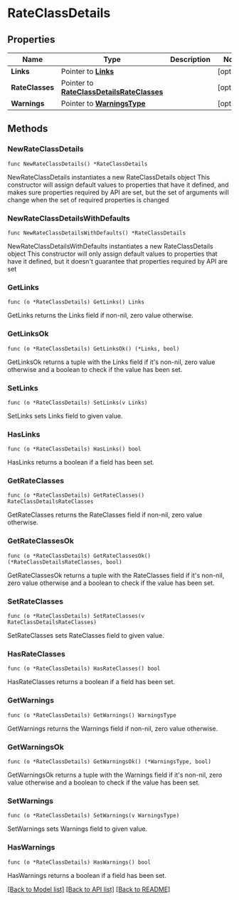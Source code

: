 # RateClassDetails

## Properties

Name | Type | Description | Notes
------------ | ------------- | ------------- | -------------
**Links** | Pointer to [**Links**](Links.md) |  | [optional] 
**RateClasses** | Pointer to [**RateClassDetailsRateClasses**](RateClassDetailsRateClasses.md) |  | [optional] 
**Warnings** | Pointer to [**WarningsType**](WarningsType.md) |  | [optional] 

## Methods

### NewRateClassDetails

`func NewRateClassDetails() *RateClassDetails`

NewRateClassDetails instantiates a new RateClassDetails object
This constructor will assign default values to properties that have it defined,
and makes sure properties required by API are set, but the set of arguments
will change when the set of required properties is changed

### NewRateClassDetailsWithDefaults

`func NewRateClassDetailsWithDefaults() *RateClassDetails`

NewRateClassDetailsWithDefaults instantiates a new RateClassDetails object
This constructor will only assign default values to properties that have it defined,
but it doesn't guarantee that properties required by API are set

### GetLinks

`func (o *RateClassDetails) GetLinks() Links`

GetLinks returns the Links field if non-nil, zero value otherwise.

### GetLinksOk

`func (o *RateClassDetails) GetLinksOk() (*Links, bool)`

GetLinksOk returns a tuple with the Links field if it's non-nil, zero value otherwise
and a boolean to check if the value has been set.

### SetLinks

`func (o *RateClassDetails) SetLinks(v Links)`

SetLinks sets Links field to given value.

### HasLinks

`func (o *RateClassDetails) HasLinks() bool`

HasLinks returns a boolean if a field has been set.

### GetRateClasses

`func (o *RateClassDetails) GetRateClasses() RateClassDetailsRateClasses`

GetRateClasses returns the RateClasses field if non-nil, zero value otherwise.

### GetRateClassesOk

`func (o *RateClassDetails) GetRateClassesOk() (*RateClassDetailsRateClasses, bool)`

GetRateClassesOk returns a tuple with the RateClasses field if it's non-nil, zero value otherwise
and a boolean to check if the value has been set.

### SetRateClasses

`func (o *RateClassDetails) SetRateClasses(v RateClassDetailsRateClasses)`

SetRateClasses sets RateClasses field to given value.

### HasRateClasses

`func (o *RateClassDetails) HasRateClasses() bool`

HasRateClasses returns a boolean if a field has been set.

### GetWarnings

`func (o *RateClassDetails) GetWarnings() WarningsType`

GetWarnings returns the Warnings field if non-nil, zero value otherwise.

### GetWarningsOk

`func (o *RateClassDetails) GetWarningsOk() (*WarningsType, bool)`

GetWarningsOk returns a tuple with the Warnings field if it's non-nil, zero value otherwise
and a boolean to check if the value has been set.

### SetWarnings

`func (o *RateClassDetails) SetWarnings(v WarningsType)`

SetWarnings sets Warnings field to given value.

### HasWarnings

`func (o *RateClassDetails) HasWarnings() bool`

HasWarnings returns a boolean if a field has been set.


[[Back to Model list]](../README.md#documentation-for-models) [[Back to API list]](../README.md#documentation-for-api-endpoints) [[Back to README]](../README.md)


